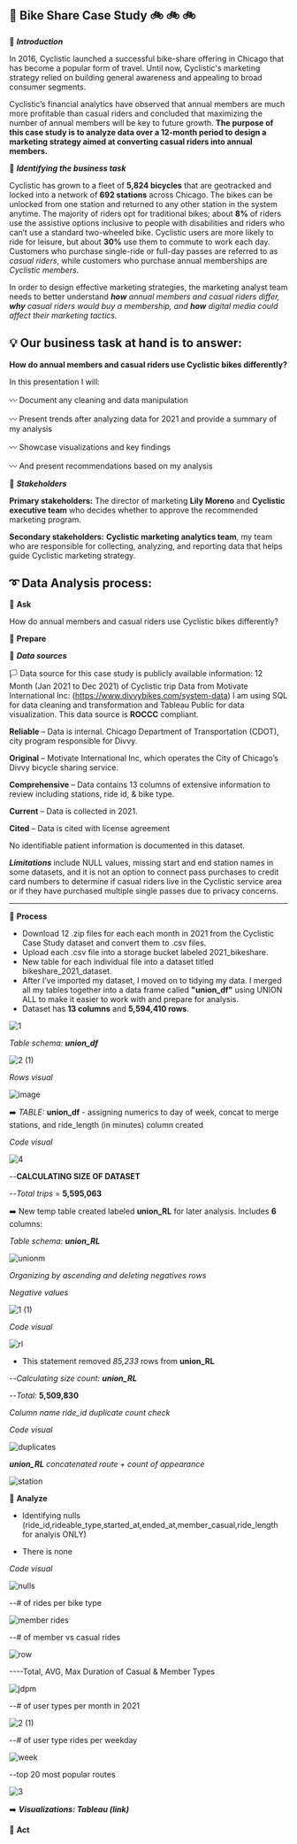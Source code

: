 ## 📍 Bike Share Case Study 🚲 🚲 🚲

🔹 **_Introduction_**  

In 2016, Cyclistic launched a successful bike-share offering in Chicago that has become a popular form of travel. Until now, Cyclistic's marketing strategy relied on building general awareness and appealing to broad consumer segments.

Cyclistic’s financial analytics have observed that annual members are much more profitable than casual riders and concluded that maximizing the number of annual members will be key to future growth. **The purpose of this case study is to analyze data over a 12-month period to design a marketing strategy aimed at converting casual riders into annual members.**

🔹 **_Identifying the business task_** 


Cyclistic has grown to a fleet of **5,824 bicycles** that are geotracked and locked into a network of **692 stations** across Chicago. The bikes can be unlocked from one station and returned to any other station in the system anytime. The majority of riders opt for traditional bikes; about **8%** of riders use the assistive options inclusive to people with disabilities and riders who can’t use a standard two-wheeled bike. Cyclistic users are more likely to ride for leisure, but about **30%** use them to commute to work each day. Customers who purchase single-ride or full-day passes are referred to as _casual riders_, while customers who purchase annual memberships are _Cyclistic members_. 

In order to design effective marketing strategies, the marketing analyst team needs to better understand _**how** annual members and casual riders differ, **why** casual riders would buy a membership, and **how** digital media could affect their marketing tactics._


## 💡 Our business task at hand is to answer:

 
**How do annual members and casual riders use Cyclistic bikes differently?**

In this presentation I will:

 〰️ Document any cleaning and data manipulation

 〰️ Present trends after analyzing data for 2021 and provide a summary of my analysis

 〰️ Showcase visualizations and key findings

 〰️ And present recommendations based on my analysis 

🔹 _**Stakeholders**_

**Primary stakeholders:** The director of marketing **Lily Moreno** and **Cyclistic executive team** who decides whether to approve the
recommended marketing program.

**Secondary stakeholders:** **Cyclistic marketing analytics team**, my team who are responsible for collecting, analyzing, and
reporting data that helps guide Cyclistic marketing strategy.


## ➰ Data Analysis process: 

🔘 **Ask**

How do annual members and casual riders use Cyclistic bikes differently?

🔘 **Prepare**


🔹 _**Data sources**_
 
🏳 Data source for this case study is publicly available information: 12 Month (Jan 2021 to Dec 2021) of Cyclistic trip Data from Motivate International Inc: (https://www.divvybikes.com/system-data)
I am using SQL for data cleaning and transformation and Tableau Public for data visualization. This data source is **ROCCC** compliant.

**Reliable** – Data is internal. Chicago Department of Transportation (CDOT), city program responsible for Divvy.

**Original** – Motivate International Inc, which operates the City of Chicago’s Divvy bicycle sharing service.

**Comprehensive** – Data contains 13 columns of extensive information to review including stations, ride id, & bike type.

**Current** – Data is collected in 2021.

**Cited** – Data is cited with license agreement

No identifiable patient information is documented in this dataset.

**_Limitations_** include NULL values, missing start and end station names in some datasets, and it is not an option to connect pass purchases to credit card numbers to determine if casual riders live in the Cyclistic service area or if they have purchased multiple single passes due to privacy concerns.


_____________________________________
🔘 **Process**

- Download 12 .zip files for each each month in 2021 from the Cyclistic Case Study dataset and convert them to .csv files.
- Upload each .csv file into a storage bucket labeled 2021_bikeshare.
- New table for each individual file into a dataset titled bikeshare_2021_dataset.
- After I’ve imported my dataset, I moved on to tidying my data. I merged all my tables together into a data frame called **"union_df"** using UNION ALL to make it easier to work with and prepare for analysis.
- Dataset has **13 columns** and **5,594,410 rows**.

![1](https://user-images.githubusercontent.com/119814593/214396522-afdb051c-fdd1-447d-aef4-ecae158fde55.jpg)

_Table schema: **union_df**_

![2 (1)](https://user-images.githubusercontent.com/119814593/214397075-6ed30271-6471-40e0-b1ed-02d5ff74e093.jpg)

_Rows visual_

![image](https://user-images.githubusercontent.com/119814593/214118078-06c9bca6-f8fa-4713-af51-e6ecc7f1a915.png)

➡️ _TABLE:_ **union_df** - assigning numerics to day of week, concat to merge stations, and ride_length (in minutes) column created

_Code visual_

![4](https://user-images.githubusercontent.com/119814593/214397896-ebd8a930-eee8-413b-9ca6-9efd58a9a31f.jpg)


--**CALCULATING SIZE OF DATASET** 

--_Total trips_ = **5,595,063**


 ➡️ New temp table created labeled **union_RL** for later analysis. Includes **6** columns: 
 

_Table schema: **union_RL**_

![unionm](https://user-images.githubusercontent.com/119814593/214119381-ab5f5a24-5ac5-42fa-b726-1bf2acbe1c22.png)

_Organizing by ascending and deleting negatives rows_
  
_Negative values_

![1 (1)](https://user-images.githubusercontent.com/119814593/214410037-d71dd1e9-4680-4aad-8e55-575ffb0095dd.jpg)
  
_Code visual_
  
  ![rl](https://user-images.githubusercontent.com/119814593/214124469-cc084648-5cf4-45ab-a34d-1c46901eb522.png)
  
- This statement removed _85,233_ rows from **union_RL**

--_Calculating size count: **union_RL**_

--_Total:_ **5,509,830**

_Column name ride_id duplicate count check_

_Code visual_

 ![duplicates](https://user-images.githubusercontent.com/119814593/214128151-3f28bc1b-e983-46ed-97ad-af704acdfb26.png)
 
_**union_RL** concatenated route + count of appearance_
 
 ![station](https://user-images.githubusercontent.com/119814593/214133123-b0418200-793e-4843-8b6f-081c47280e40.png)



🔘 **Analyze**

- Identifying nulls (ride_id,rideable_type,started_at,ended_at,member_casual,ride_length for analyis ONLY)

- There is none

_Code visual_

![nulls](https://user-images.githubusercontent.com/119814593/214141945-572b4e5c-6c6a-47d9-8d23-ed5e7f94e21a.png)

--# of rides per bike type

![member rides](https://user-images.githubusercontent.com/119814593/214147784-c9207983-9529-41c2-8c9d-fe338e24a16c.png)

--# of member vs casual rides

![row](https://user-images.githubusercontent.com/119814593/214148079-452f1c39-d317-414b-b2c2-74ba6195f741.png)

----Total, AVG, Max Duration of Casual & Member Types

![jdpm](https://user-images.githubusercontent.com/119814593/214148841-9c7e338f-758d-464a-ac5c-e499f1210bec.png)

--# of user types per month in 2021

![2 (1)](https://user-images.githubusercontent.com/119814593/214410639-c35ab6f5-35ff-4153-a22d-fc7b5bc7b583.jpg)

--# of user type rides per weekday

![week](https://user-images.githubusercontent.com/119814593/214150212-168a77a1-48b8-464a-8752-7644bf50767c.png)

--top 20 most popular routes

![3](https://user-images.githubusercontent.com/119814593/214410996-da848645-4c58-45cd-8313-62399e32a9b6.jpg)


➡️ **_Visualizations: Tableau (link)_**


🔘 **Act**


